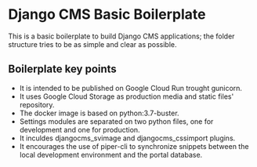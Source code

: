 # Django CMS Basic Boilerplate

This is a basic boilerplate to build Django CMS applications; the folder structure tries to be as simple and clear as possible.

## Boilerplate key points

- It is intended to be published on Google Cloud Run trought gunicorn.
- It uses Google Cloud Storage as production media and static files' repository.
- The docker image is based on python:3.7-buster.
- Settings modules are separated on two python files, one for development and one for production.
- It inculdes djangocms_svimage and djangocms_cssimport plugins.
- It encourages the use of piper-cli to synchronize snippets between the local development environment and the portal database.
